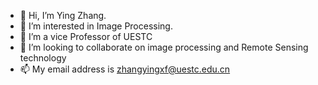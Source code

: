 - 👋 Hi, I’m Ying Zhang.
- 👀 I’m interested in Image Processing.
- 🌱 I’m a vice Professor of UESTC
- 💞️ I’m looking to collaborate on image processing and Remote Sensing technology
- 📫 My email address is zhangyingxf@uestc.edu.cn

<!---
zhangyingxf/zhangyingxf is a ✨ special ✨ repository because its `README.md` (this file) appears on your GitHub profile.
You can click the Preview link to take a look at your changes.
--->
